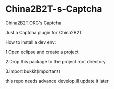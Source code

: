 # China2B2T-s-Captcha
China2B2T.ORG's Captcha

Just a Captcha plugin for China2B2T

How to install a dev env:

1.Open eclipse and create a project

2.Drop this package to the project root directory

3.Import bukkit(important)

this repo needs advance develop,ill update it later
